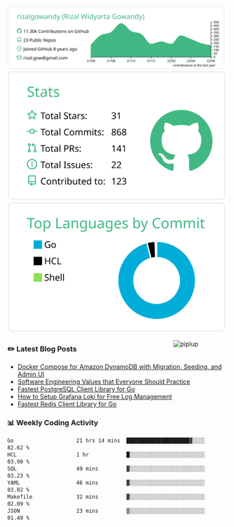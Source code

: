 ![profile-details](profile-summary-card-output/vue/0-profile-details.svg)
![stats](profile-summary-card-output/vue/3-stats.svg)
![most-commit-language](profile-summary-card-output/vue/2-most-commit-language.svg)

<img alt="piplup" align="right" width="125px" src="https://media.giphy.com/media/w6YCfXHS6QZjeHlVpI/giphy.gif">

### :pencil2: Latest Blog Posts
<!-- BLOG-POST-LIST:START -->
- [Docker Compose for Amazon DynamoDB with Migration, Seeding, and Admin UI](https://medium.com/geekculture/docker-compose-for-amazon-dynamodb-with-migration-seeding-and-admin-ui-db11a348cc6a?source=rss-5763b0f1aba6------2)
- [Software Engineering Values that Everyone Should Practice](https://levelup.gitconnected.com/software-engineering-values-that-everyone-should-practice-c980d00cd103?source=rss-5763b0f1aba6------2)
- [Fastest PostgreSQL Client Library for Go](https://levelup.gitconnected.com/fastest-postgresql-client-library-for-go-579fa97909fb?source=rss-5763b0f1aba6------2)
- [How to Setup Grafana Loki for Free Log Management](https://levelup.gitconnected.com/how-to-setup-grafana-loki-for-free-log-management-ceb60558503c?source=rss-5763b0f1aba6------2)
- [Fastest Redis Client Library for Go](https://levelup.gitconnected.com/fastest-redis-client-library-for-go-7993f618f5ab?source=rss-5763b0f1aba6------2)
<!-- BLOG-POST-LIST:END -->

### 📊 Weekly Coding Activity
<!--START_SECTION:waka-->

```text
Go                    21 hrs 14 mins  ████████████████████▓░░░░   82.62 %
HCL                   1 hr            █░░░░░░░░░░░░░░░░░░░░░░░░   03.90 %
SQL                   49 mins         ▓░░░░░░░░░░░░░░░░░░░░░░░░   03.23 %
YAML                  46 mins         ▓░░░░░░░░░░░░░░░░░░░░░░░░   03.02 %
Makefile              32 mins         ▓░░░░░░░░░░░░░░░░░░░░░░░░   02.09 %
JSON                  23 mins         ▒░░░░░░░░░░░░░░░░░░░░░░░░   01.49 %
```

<!--END_SECTION:waka-->

